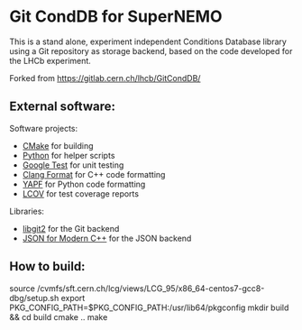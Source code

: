 # Git CondDB for SuperNEMO

This is a stand alone, experiment independent Conditions Database library using a Git repository as
storage backend, based on the code developed for the LHCb experiment.

Forked from https://gitlab.cern.ch/lhcb/GitCondDB/

## External software:

Software projects:
- [CMake](https://cmake.org) for building
- [Python](https://python.org) for helper scripts
- [Google Test](https://github.com/google/googletest) for unit testing
- [Clang Format](https://clang.llvm.org/docs/ClangFormat.html) for C++ code formatting
- [YAPF](https://github.com/google/yapf) for Python code formatting
- [LCOV](https://github.com/linux-test-project/lcov) for test coverage reports

Libraries:
- [libgit2](https://libgit2.org/) for the Git backend
- [JSON for Modern C++](https://nlohmann.github.io/json) for the JSON backend

## How to build:

source /cvmfs/sft.cern.ch/lcg/views/LCG_95/x86_64-centos7-gcc8-dbg/setup.sh 
export PKG_CONFIG_PATH=$PKG_CONFIG_PATH:/usr/lib64/pkgconfig
mkdir build && cd build
cmake ..
make

